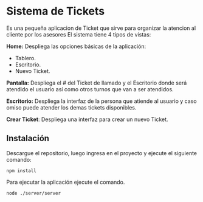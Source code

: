 # Sistema de Tickets

Es una pequeña aplicacion de Ticket que sirve para organizar la atencion al cliente por los asesores
El sistema tiene 4 tipos de vistas:

**Home:** Despliega las opciones básicas de la aplicación:
 - Tablero.
 - Escritorio. 
 - Nuevo Ticket.

**Pantalla:** Despliega el # del Ticket de llamado y el Escritorio donde será atendido el usuario así como otros turnos que van a ser atendidos.

**Escritorio:** Despliega la interfaz de la persona que atiende al usuario y caso omiso puede atender los demas tickets disponibles.

**Crear Ticket**: Despliega una interfaz para crear un nuevo Ticket.

## Instalación
Descargue el repositorio, luego ingresa en el proyecto y ejecute el siguiente comando:

```
npm install
```

Para ejecutar la aplicación ejecute el comando.
```
node ./server/server
```

